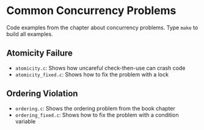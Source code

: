 
# Common Concurrency Problems

Code examples from the chapter about concurrency problems.
Type `make` to build all examples.

## Atomicity Failure

- `atomicity.c`: Shows how uncareful check-then-use can crash code
- `atomicity_fixed.c`: Shows how to fix the problem with a lock

## Ordering Violation

- `ordering.c`: Shows the ordering problem from the book chapter
- `ordering_fixed.c`: Shows how to fix the problem with a condition variable




